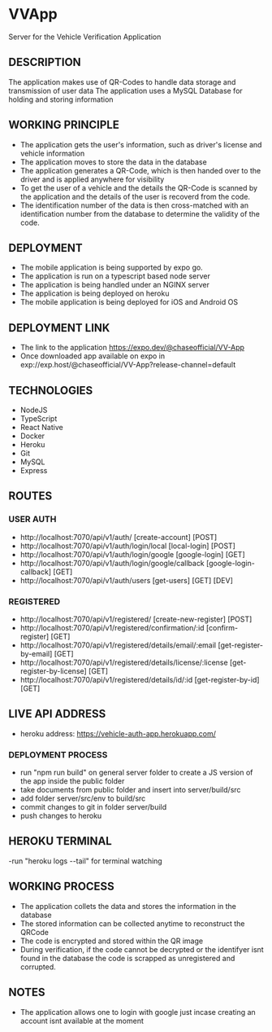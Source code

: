 # VVApp

Server for the Vehicle Verification Application

## DESCRIPTION

The application makes use of QR-Codes to handle data storage and transmission of user data
The application uses a MySQL Database for holding and storing information

## WORKING PRINCIPLE

- The application gets the user's information, such as driver's license and vehicle information
- The application moves to store the data in the database
- The application generates a QR-Code, which is then handed over to the driver and is applied anywhere for visibility
- To get the user of a vehicle and the details the QR-Code is scanned by the application and the details of the user is recoverd from the code.
- The identification number of the data is then cross-matched with an identification number from the database to determine the validity of the code.

## DEPLOYMENT

- The mobile application is being supported by expo go.
- The application is run on a typescript based node server
- The application is being handled under an NGINX server
- The application is being deployed on heroku
- The mobile application is being deployed for iOS and Android OS

## DEPLOYMENT LINK

- The link to the application https://expo.dev/@chaseofficial/VV-App
- Once downloaded app available on expo in exp://exp.host/@chaseofficial/VV-App?release-channel=default

## TECHNOLOGIES

- NodeJS
- TypeScript
- React Native
- Docker
- Heroku
- Git
- MySQL
- Express

## ROUTES

### USER AUTH

- http://localhost:7070/api/v1/auth/ [create-account] [POST]
- http://localhost:7070/api/v1/auth/login/local [local-login] [POST]
- http://localhost:7070/api/v1/auth/login/google [google-login] [GET]
- http://localhost:7070/api/v1/auth/login/google/callback [google-login-callback] [GET]
- http://localhost:7070/api/v1/auth/users [get-users] [GET] [DEV]

### REGISTERED

- http://localhost:7070/api/v1/registered/ [create-new-register] [POST]
- http://localhost:7070/api/v1/registered/confirmation/:id [confirm-register] [GET]
- http://localhost:7070/api/v1/registered/details/email/:email [get-register-by-email] [GET]
- http://localhost:7070/api/v1/registered/details/license/:license [get-register-by-license] [GET]
- http://localhost:7070/api/v1/registered/details/id/:id [get-register-by-id] [GET]

## LIVE API ADDRESS

- heroku address: https://vehicle-auth-app.herokuapp.com/

### DEPLOYMENT PROCESS

- run "npm run build" on general server folder to create a JS version of the app inside the public folder
- take documents from public folder and insert into server/build/src
- add folder server/src/env to build/src
- commit changes to git in folder server/build
- push changes to heroku

## HEROKU TERMINAL

-run "heroku logs --tail" for terminal watching

## WORKING PROCESS

- The application collets the data and stores the information in the database
- The stored information can be collected anytime to reconstruct the QRCode
- The code is encrypted and stored within the QR image
- During verification, if the code cannot be decrypted or the identifyer isnt found in the database the code is scrapped as unregistered and corrupted.

## NOTES

- The application allows one to login with google just incase creating an account isnt available at the moment
